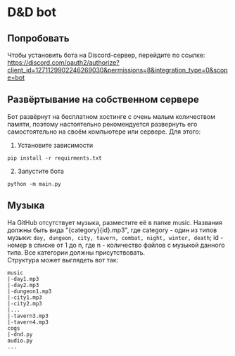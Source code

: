 # D&D bot
## Попробовать
Чтобы установить бота на Discord-сервер, перейдите по ссылке:<br>
https://discord.com/oauth2/authorize?client_id=1271129902246269030&permissions=8&integration_type=0&scope=bot
## Развёртывание на собственном сервере
Бот развёрнут на бесплатном хостинге с очень малым количеством памяти, поэтому настоятельно рекомендуется развернуть его самостоятельно на своём компьютере или сервере. Для этого:
1. Установите зависимости
```
pip install -r requirments.txt
```
2. Запустите бота
```
python -m main.py
```
## Музыка
На GitHub отсутствует музыка, разместите её в папке music. Названия должны быть вида "{category}{id}.mp3", где category - один из типов музыки:
```day, dungeon, city, tavern, combat, night, winter, death```; id - номер в списке от 1 до n, где n - количество файлов с музыкой данного типа. Все категории должны присутствовать.<br>
Структура может выглядеть вот так:
```
music
|-day1.mp3
|-day2.mp3
|-dungeon1.mp3
|-city1.mp3
|-city2.mp3
|...
|-tavern3.mp3
|-tavern4.mp3
cogs
|-dnd.py
audio.py
...
